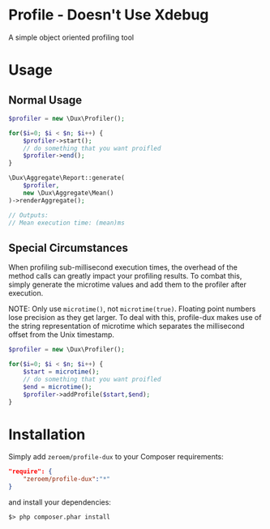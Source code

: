 # Profile - Doesn't Use Xdebug
A simple object oriented profiling tool

# Usage

## Normal Usage
```php
$profiler = new \Dux\Profiler();

for($i=0; $i < $n; $i++) {
    $profiler->start();
    // do something that you want proifled
    $profiler->end();
}

\Dux\Aggregate\Report::generate(
    $profiler, 
    new \Dux\Aggregate\Mean()
)->renderAggregate();

// Outputs:
// Mean execution time: (mean)ms
```

## Special Circumstances
When profiling sub-millisecond execution times, the overhead of the method calls can greatly impact your profiling results.  To combat this, simply generate the microtime values and add them to the profiler after execution.

NOTE: Only use `microtime()`, not `microtime(true)`.  Floating point numbers lose precision as they get larger.  To deal with this, profile-dux makes use of the string representation of microtime which separates the millisecond offset from the Unix timestamp.

```php
$profiler = new \Dux\Profiler();

for($i=0; $i < $n; $i++) {
    $start = microtime();
    // do something that you want proifled
    $end = microtime();
    $profiler->addProfile($start,$end);
}
```




# Installation
Simply add `zeroem/profile-dux` to your Composer requirements:

```json
"require": {
    "zeroem/profile-dux":"*"
}
```

and install your dependencies:

```shell
$> php composer.phar install
```
